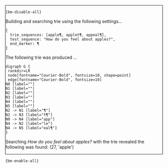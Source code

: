 <div style="border:1px solid black;">

`{bm-disable-all}`

Building and searching trie using the following settings...

```
{
  trie_sequences: [apple¶, applet¶, appeal¶],
  test_sequence: "How do you feel about apples?",
  end_marker: ¶
}

```


The following trie was produced ...

```{dot}
digraph G {
 rankdir=LR
 node[fontname="Courier-Bold", fontsize=10, shape=point]
 edge[fontname="Courier-Bold", fontsize=10]
N0 [label=""]
N1 [label=""]
N2 [label=""]
N3 [label=""]
N4 [label=""]
N5 [label=""]
N2 -> N1 [label="¶"]
N2 -> N3 [label="t¶"]
N0 -> N4 [label="app"]
N4 -> N2 [label="le"]
N4 -> N5 [label="eal¶"]
}
```


Searching *How do you feel about apples?* with the trie revealed the following was found: (27, 'apple')
</div>

`{bm-enable-all}`

